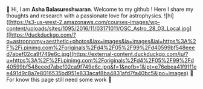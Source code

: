 👋 Hi, I am **Asha Balasureshwaran**. Welcome to my github ! Here I share my thoughts and research with a passionate love for astrophysics. 
![hi]([https://s3-us-west-2.amazonaws.com/courses-images/wp-content/uploads/sites/1095/2016/11/03171011/OSC_Astro_28_03_Local.jpg]([https://duckduckgo.com/?q=astropnomy+aesthetic+photos&iax=images&ia=images&iai=https%3A%2F%2Fi.pinimg.com%2Foriginals%2Fd4%2F05%2F99%2Fd40599bf548eeed7abef02ca9f749e6c.jpg](https://external-content.duckduckgo.com/iu/?u=https%3A%2F%2Fi.pinimg.com%2Foriginals%2Fd4%2F05%2F99%2Fd40599bf548eeed7abef02ca9f749e6c.jpg&f=1&nofb=1&ipt=e76ebea41f91f1ee491d9c8a7e8016535bd951e833acaf8ba4831afd7fa40bc5&ipo=images)
🚧 For know this page still need some work 🚧

<!---
ashabalasureshwaran/ashabalasureshwaran is a ✨ special ✨ repository because its `README.md` (this file) appears on your GitHub profile.
You can click the Preview link to take a look at your changes.
--->
